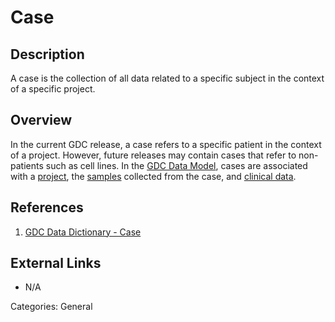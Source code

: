 # Case #
## Description ##
A case is the collection of all data related to a specific subject in the context of a specific project.
## Overview ##

In the current GDC release, a case refers to a specific patient in the context of a project.  However, future releases may contain cases that refer to non-patients such as cell lines. In the [GDC Data Model](LINK), cases are associated with a [project](LINK), the [samples](LINK) collected from the case, and [clinical data](LINK).

## References ##
1. [GDC Data Dictionary - Case](https://docs.gdc.cancer.gov/Data_Dictionary/viewer/#?view=table-definition-view&id=case)

## External Links ##
* N/A

Categories: General
